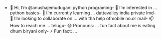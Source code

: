 - 👋 Hi, I’m @anushajemudugani
 python programing- 👀 I’m interested in ... python basics- 🌱 I’m currently learning ...
 dattavalley india private lmd- 💞️ I’m looking to collaborate on ...
with tha help ofmobile no.or mail- 📫 How to reach me ...
telugu- 😄 Pronouns: ...
fun fact about me is eating dhum biryani only- ⚡ Fun fact: ...

<!---
anushajemudugani/anushajemudugani is a ✨ special ✨ repository because its `README.md` (this file) appears on your GitHub profile.
You can click the Preview link to take a look at your changes.
--->
